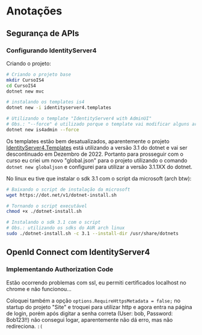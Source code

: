 # Anotações

## Segurança de APIs

### Configurando IdentityServer4

Criando o projeto:

```bash
# Criando o projeto base
mkdir CursoIS4
cd CursoIS4
dotnet new mvc

# instalando os templates is4
dotnet new -i identityserver4.templates

# Utilizando o template "IdentityServer4 with AdminUI"
# Obs.: "--force" é utilizado porque o template vai modificar alguns arquivos do projeto
dotnet new is4admin --force
```

Os templates estão bem desatualizados, aparentemente o projeto [IdentityServer4.Templates](https://github.com/IdentityServer/IdentityServer4.Templates) está utilizando a versão 3.1 do dotnet e vai ser descontinuado em Dezembro de 2022. Portanto para prosseguir com o curso eu criei um novo "global.json" para o projeto utilizando o comando  `dotnet new globaljson` e configurei para utilizar a versão 3.1.1XX do dotnet.

No linux eu tive que instalar o sdk 3.1 com o script da microsoft (arch btw):

```bash
# Baixando o script de instalação da microsoft
wget https://dot.net/v1/dotnet-install.sh

# Tornando o script executável
chmod +x ./dotnet-install.sh

# Instalando o sdk 3.1 com o script
# Obs.: utilizando os sdks do AUR arch linux
sudo ./dotnet-install.sh -c 3.1 --install-dir /usr/share/dotnets
```

## OpenId Connect com IdentityServer4

### Implementando Authorization Code

Estão ocorrendo problemas com ssl, eu permiti certificados localhost no chrome e não funcionou...

Coloquei também a opção `options.RequireHttpsMetadata = false;` no startup do projeto "Site" e troquei para utilizar http e agora entra na página de login, porém após digitar a senha correta (User: bob, Password: Bob123!!) não consegui logar, aparentemente não dá erro, mas não redireciona. `:(`
